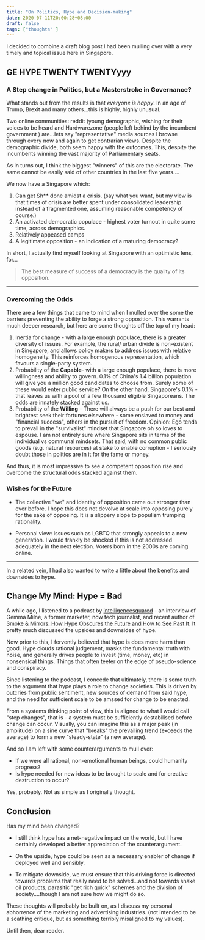 ```yaml
---
title: "On Politics, Hype and Decision-making"
date: 2020-07-11T20:00:28+08:00
draft: false
tags: ["thoughts" ]
---
```


I decided to combine a draft blog post I had been mulling over with a very timely and topical issue here in Singapore. 

## GE HYPE TWENTY TWENTYyyy

### A Step change in Politics, but a Masterstroke in Governance?

What stands out from the results is that *everyone is happy*. In an age of Trump, Brexit and many others...this is highly, highly unusual.

Two online communities: reddit (young demographic, wishing for their voices to be heard and Hardwarezone (people left behind by the incumbent government ) are...lets say "representative" media sources I browse through every now and again to get contrarian views. Despite the demographic divide, both seem happy with the outcomes. This, despite the incumbents winning the vast majority of Parliamentary seats.

As in turns out, I think the biggest "winners" of this are the electorate. The same cannot be easily said of other countries in the last five years....

We now have a Singapore which:

1. Can get Sh** done amidst a crisis. (say what you want, but my view is that times of crisis are better spent under consolidated leadership instead of a fragmented one, assuming reasonable competency of course.)
2. An activated democratic populace - highest voter turnout in quite some time, across demographics.
3. Relatively appeased camps
4. A legitimate opposition - an indication of a maturing democracy?

In short, I actually find myself looking at Singapore with an optimistic lens, for...

> The best measure of success of a democracy is the quality of its opposition. 

---

### Overcoming the Odds

There are a few things that came to mind when I mulled over the some the barriers preventing the ability to forge a strong opposition. This warrants much deeper research, but here are some thoughts off the top of my head:

1. Inertia for change -  with a large enough populace, there is a greater diversity of issues. For example, the rural/ urban divide is non-existent in Singapore, and allows policy makers to address issues with relative homogeneity. This reinforces homogenous representation, which favours a single-party system.
2. Probability of the **Capable**-  with a large enough populace, there is more willingness and ability to govern. 0.1% of China's 1.4 billion population will give you a million good candidates to choose from. Surely some of these would enter public service? On the other hand, Singapore's 0.1% - that leaves us with a pool of a few thousand eligible Singaporeans. The odds are innately stacked against us.
3. Probability of the **Willing** - There will always be a push for our best and brightest seek their fortunes elsewhere - some enslaved to money  and "financial success", others in the pursuit of freedom. Opinion: Ego tends to prevail in the "survivalist" mindset that Singapore oh so loves to espouse. I am not entirely sure where Singapore sits in terms of the individual vs communal mindsets. That said, with no common public goods (e.g. natural resources) at stake to enable corruption - I seriously doubt those in politics are in it for the fame or money. 

And thus, it is most impressive to see a competent opposition rise and overcome the structural odds stacked against them.

### Wishes for the Future

- The collective "we" and identity of opposition came out stronger than ever before. I hope this does not devolve at scale into opposing purely for the sake of opposing. It is a slippery slope to populism trumping rationality.

- Personal view: issues such as LGBTQ that strongly appeals to a new generation. I would frankly be shocked if this is not addressed adequately in the next election. Voters born in the 2000s are coming online.

------

In a related vein, I had also wanted to write a little about the benefits and downsides to hype. 

## Change My Mind: Hype = Bad

A while ago, I listened to a podcast by [intelligencesquared](https://play.acast.com/s/intelligencesquared/hype-smokeandmirrors-withgemmamilneandcarlmiller) - an interview of Gemma Milne, a former marketer, now tech journalist, and recent author of [Smoke & Mirrors: How Hype Obscures the Future and How to See Past It](https://www.goodreads.com/book/show/50484475-smoke-mirrors). It pretty much discussed the upsides and downsides of hype.

Now prior to this, I fervently believed that hype is does more harm than good. Hype clouds rational judgement, masks the fundamental truth with noise, and generally drives people to invest (time, money, etc) in nonsensical things. Things that often teeter on the edge of pseudo-science and conspiracy.

Since listening to the podcast, I concede that ultimately, there is some truth to the argument that hype plays a role to change societies. This is driven by outcries from public sentiment, new sources of demand from said hype, and the need for sufficient scale to be amssed for change to be enacted.

From a systems thinking point of view, this is aligned to what I would call "step changes", that is - a system must be sufficiently destabilised before change can occur. Visually, you can imagine this as a major peak (in amplitude) on a sine curve that "breaks" the prevailing trend (exceeds the average) to form a new "steady-state" (a new average). 

And so I am left with some counterarguments to mull over:

* If we were all rational, non-emotional human beings, could humanity progress? 
* Is hype needed for new ideas to be brought to scale and  for creative destruction to occur? 

Yes, probably. Not as simple as I originally thought.

## Conclusion

Has my mind been changed?

* I still think hype has a net-negative impact on the world, but I have certainly developed a better appreciation of the counterargument. 

* On the upside, hype could be seen as a necessary enabler of change if deployed well and sensibly. 

* To mitigate downside, we must ensure that this driving force is directed towards problems that really need to be solved...and not towards snake oil products, parasitic "get rich quick" schemes and the division of society....though I am not sure how we might do so.

These thoughts will probably be built on, as I discuss my personal abhorrence of the marketing and advertising industries. (not intended to be a scathing critique, but as something terribly misaligned to my values).

Until then, dear reader.